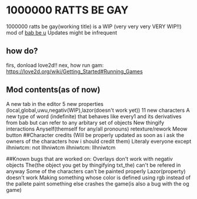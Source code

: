 # 1000000 RATTS BE GAY
1000000 ratts be gay(working title) is a WIP (very very very VERY WIP!!) mod of [bab be u](https://github.com/lilybeevee/bab-be-u)
Updates might be infrequent

## how do?
firs, donload love2d!!
nex, how run gam: https://love2d.org/wiki/Getting_Started#Running_Games

## Mod contents(as of now)
A new tab in the editor
5 new properties (local,global,uwu,negativ(WIP),lazor(doesn't work yet))
11 new characters
A new type of word (indefinite) that behaves like every1 and its derivatives from bab but can refer to any arbitary set of objects
New thingify interactions
Anyself(themself for any/all pronouns) retexture/rework
Meow button
##Character credits
(Will be properly updated as soon as i ask the owners of the characters how i should credit them)
Literaly everyone except ilhniwtcm: not Ilhniwtcm
ilhniwtcm: Ilhniwtcm

##Known bugs that are worked on:
Overlays don't work with negativ objects
The(the object you get by thingifying txt_the) can't be refered in anyway
Some of the characters can't be painted properly
Lazor(property) doesn't work
Making something whose color is defined using rgb instead of the pallete paint something else crashes the game(is also a bug with the og game)






 

